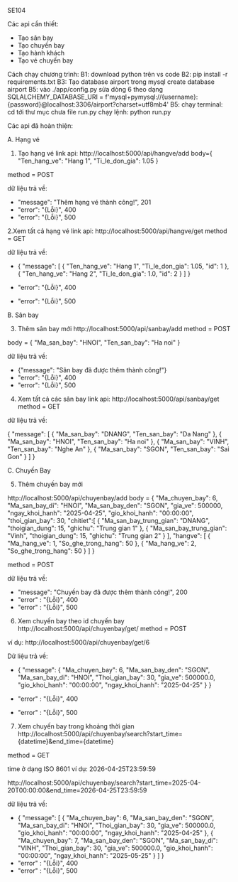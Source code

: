 SE104

Các api cần thiết:
- Tạo sân bay
- Tạo chuyến bay
- Tạo hành khách
- Tạo vé chuyến bay


Cách chạy chương trình:
B1: download python trên vs code
B2: pip install -r requirements.txt
B3: Tạo database airport trong mysql
    create database airport
B5: vào ./app/config.py sửa dòng 6 theo dạng
    SQLALCHEMY_DATABASE_URI = f'mysql+pymysql://{username}:{password}@localhost:3306/airport?charset=utf8mb4'
B5: chạy terminal: cd tới thư mục chưa file run.py
    chạy lệnh: python run.py

Các api đã hoàn thiện:


A. Hạng vé

1. Tạo hạng vé
link api: http://localhost:5000/api/hangve/add 
body={
        "Ten_hang_ve": "Hang 1",
        "Ti_le_don_gia": 1.05
    }

method = POST

dữ liệu trả về:
- "message": "Thêm hạng vé thành công!", 201
- "error": "{Lỗi}", 400
- "error": "{Lỗi}", 500



2.Xem tất cả hạng vé
link api: http://localhost:5000/api/hangve/get
method = GET

dữ liệu trả về:
- {
    "message": [
        {
            "Ten_hang_ve": "Hang 1",
            "Ti_le_don_gia": 1.05,
            "id": 1
        },
        {
            "Ten_hang_ve": "Hang 2",
            "Ti_le_don_gia": 1.0,
            "id": 2
        }
    ]
}

- "error": "{Lỗi}", 400
- "error": "{Lỗi}", 500


B. Sân bay


3. Thêm sân bay mới
http://localhost:5000/api/sanbay/add
method = POST
 
body = {
        "Ma_san_bay": "HNOI",
        "Ten_san_bay": "Ha noi"
    }

dữ liệu trả về:

- {"message": "Sân bay đã được thêm thành công!"}
- "error": "{Lỗi}", 400
- "error": "{Lỗi}", 500


4. Xem tất cả các sân bay
link api: http://localhost:5000/api/sanbay/get
method = GET

dữ liệu trả về:

{
    "message": [
        {
            "Ma_san_bay": "DNANG",
            "Ten_san_bay": "Da Nang"
        },
        {
            "Ma_san_bay": "HNOI",
            "Ten_san_bay": "Ha noi"
        },
        {
            "Ma_san_bay": "VINH",
            "Ten_san_bay": "Nghe An"
        },
        {
            "Ma_san_bay": "SGON",
            "Ten_san_bay": "Sai Gon"
        }
    ]
}



C. Chuyến Bay


5. Thêm chuyến bay mới

http://localhost:5000/api/chuyenbay/add
body = {
    "Ma_chuyen_bay": 6,
    "Ma_san_bay_di": "HNOI",
    "Ma_san_bay_den": "SGON",
    "gia_ve": 500000,
    "ngay_khoi_hanh": "2025-04-25",
    "gio_khoi_hanh": "00:00:00",
    "thoi_gian_bay": 30,
    "chitiet":[
        {
            "Ma_san_bay_trung_gian": "DNANG",
            "thoigian_dung": 15,
            "ghichu": "Trung gian 1"
        },
        {
            "Ma_san_bay_trung_gian": "Vinh",
            "thoigian_dung": 15,
            "ghichu": "Trung gian 2"
        }
    ],
    "hangve": [
        {
            "Ma_hang_ve": 1,
            "So_ghe_trong_hang": 50
        },
        {
            "Ma_hang_ve": 2,
            "So_ghe_trong_hang": 50
        }
    ]
}    

method = POST
  
dữ liệu trả về:
- "message": "Chuyến bay đã được thêm thành công!", 200
- "error" : "{Lỗi}", 400
- "error" : "{Lỗi}", 500


6. Xem chuyến bay theo id chuyến bay
http://localhost:5000/api/chuyenbay/get/<id>
method = POST

ví dụ:
http://localhost:5000/api/chuyenbay/get/6

Dữ liệu trả về:
- {
    "message": {
        "Ma_chuyen_bay": 6,
        "Ma_san_bay_den": "SGON",
        "Ma_san_bay_di": "HNOI",
        "Thoi_gian_bay": 30,
        "gia_ve": 500000.0,
        "gio_khoi_hanh": "00:00:00",
        "ngay_khoi_hanh": "2025-04-25"
    }
}


- "error" : "{Lỗi}", 400
- "error" : "{Lỗi}", 500


7. Xem chuyến bay trong khoảng thời gian 
http://localhost:5000/api/chuyenbay/search?start_time={datetime}&end_time={datetime}

method = GET

time ở dạng ISO 8601 
ví dụ: 2026-04-25T23:59:59

http://localhost:5000/api/chuyenbay/search?start_time=2025-04-20T00:00:00&end_time=2026-04-25T23:59:59

dữ liệu trả về:
- {
    "message": [
        {
            "Ma_chuyen_bay": 6,
            "Ma_san_bay_den": "SGON",
            "Ma_san_bay_di": "HNOI",
            "Thoi_gian_bay": 30,
            "gia_ve": 500000.0,
            "gio_khoi_hanh": "00:00:00",
            "ngay_khoi_hanh": "2025-04-25"
        },
        {
            "Ma_chuyen_bay": 7,
            "Ma_san_bay_den": "SGON",
            "Ma_san_bay_di": "VINH",
            "Thoi_gian_bay": 30,
            "gia_ve": 500000.0,
            "gio_khoi_hanh": "00:00:00",
            "ngay_khoi_hanh": "2025-05-25"
        }
    ]
}
- "error" : "{Lỗi}", 400
- "error" : "{Lỗi}", 500




 